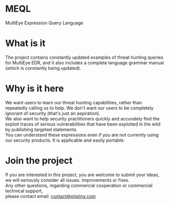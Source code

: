 # MEQL
MultiEye Expression Query Language

# What is it
The project contains constantly updated examples of threat hunting queries for MultiEye EDR, and it also includes a complete language grammar manual (which is constantly being updated).

# Why is it here
We want users to learn our threat hunting capabilities, rather than repeatedly calling us to help. We don't want our users to be completely ignorant of security (that's just an aspiration). \
We also want to help security practitioners quickly and accurately find the exploit traces of serious vulnerabilities that have been exploited in the wild by publishing targeted statements. \
You can understand these expressions even if you are not currently using our security products. It is applicable and easily portable.

# Join the project
If you are interested in this project, you are welcome to submit your ideas, we will seriously consider all issues. Improvements or fixes. \
Any other questions, regarding commercial cooperation or commercial technical support, \
please contact email: contact@mistiny.com
